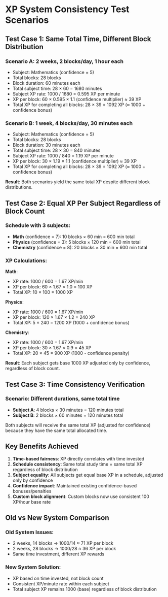 # XP System Consistency Test Scenarios

## Test Case 1: Same Total Time, Different Block Distribution

### Scenario A: 2 weeks, 2 blocks/day, 1 hour each
- Subject: Mathematics (confidence = 5)
- Total blocks: 28 blocks
- Block duration: 60 minutes each
- Total subject time: 28 × 60 = 1680 minutes
- Subject XP rate: 1000 / 1680 = 0.595 XP per minute
- XP per block: 60 × 0.595 × 1.1 (confidence multiplier) ≈ 39 XP
- Total XP for completing all blocks: 28 × 39 = 1092 XP (≈ 1000 + confidence bonus)

### Scenario B: 1 week, 4 blocks/day, 30 minutes each  
- Subject: Mathematics (confidence = 5)
- Total blocks: 28 blocks
- Block duration: 30 minutes each
- Total subject time: 28 × 30 = 840 minutes
- Subject XP rate: 1000 / 840 = 1.19 XP per minute
- XP per block: 30 × 1.19 × 1.1 (confidence multiplier) ≈ 39 XP
- Total XP for completing all blocks: 28 × 39 = 1092 XP (≈ 1000 + confidence bonus)

**Result**: Both scenarios yield the same total XP despite different block distributions.

## Test Case 2: Equal XP Per Subject Regardless of Block Count

### Schedule with 3 subjects:
- **Math** (confidence = 7): 10 blocks × 60 min = 600 min total
- **Physics** (confidence = 3): 5 blocks × 120 min = 600 min total  
- **Chemistry** (confidence = 8): 20 blocks × 30 min = 600 min total

### XP Calculations:
**Math**: 
- XP rate: 1000 / 600 = 1.67 XP/min
- XP per block: 60 × 1.67 × 1.0 = 100 XP
- Total XP: 10 × 100 = 1000 XP

**Physics**:
- XP rate: 1000 / 600 = 1.67 XP/min
- XP per block: 120 × 1.67 × 1.2 = 240 XP
- Total XP: 5 × 240 = 1200 XP (1000 + confidence bonus)

**Chemistry**:
- XP rate: 1000 / 600 = 1.67 XP/min
- XP per block: 30 × 1.67 × 0.9 = 45 XP
- Total XP: 20 × 45 = 900 XP (1000 - confidence penalty)

**Result**: Each subject gets base 1000 XP adjusted only by confidence, regardless of block count.

## Test Case 3: Time Consistency Verification

### Scenario: Different durations, same total time
- **Subject A**: 4 blocks × 30 minutes = 120 minutes total
- **Subject B**: 2 blocks × 60 minutes = 120 minutes total

Both subjects will receive the same total XP (adjusted for confidence) because they have the same total allocated time.

## Key Benefits Achieved

1. **Time-based fairness**: XP directly correlates with time invested
2. **Schedule consistency**: Same total study time = same total XP regardless of block distribution
3. **Subject equality**: All subjects get equal base XP in a schedule, adjusted only by confidence
4. **Confidence impact**: Maintained existing confidence-based bonuses/penalties
5. **Custom block alignment**: Custom blocks now use consistent 100 XP/hour base rate

## Old vs New System Comparison

### Old System Issues:
- 2 weeks, 14 blocks → 1000/14 ≈ 71 XP per block
- 2 weeks, 28 blocks → 1000/28 ≈ 36 XP per block
- Same time investment, different XP rewards

### New System Solution:
- XP based on time invested, not block count
- Consistent XP/minute rate within each subject
- Total subject XP remains 1000 (base) regardless of block distribution